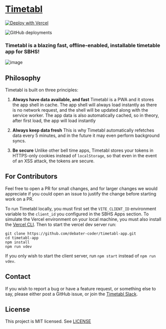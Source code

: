 # [Timetabl](https://www.timetabl.app)

[![Deploy with Vercel](https://vercel.com/button)](https://vercel.com/new/clone?repository-url=https%3A%2F%2Fgithub.com%2Fdebater-coder%2Ftimetabl-app&env=VITE_CLIENT_ID&envDescription=The%20client%20id%20you%20entered%20in%20the%20student%20portal.)

![GitHub deployments](https://img.shields.io/github/deployments/debater-coder/timetabl-app/production?label=vercel&logo=vercel)

### Timetabl is a blazing fast, offline-enabled, installable timetable app for SBHS!

![image](https://user-images.githubusercontent.com/52619668/195273003-55225579-829c-46c4-bd5b-4b37680bb675.png)

## Philosophy

Timetabl is built on three principles:

1. **Always have data available, and fast**
   Timetabl is a PWA and it stores the app shell in cache. The app shell will always load instantly as there is no network request, and the shell will be updated along with the service worker. The app data is also automatically cached, so in theory, after first load, the app will load instantly

2. **Always keep data fresh**
   This is why Timetabl automatically refetches data every 5 minutes, and in the future it may even perform background syncs.

3. **Be secure**
   Unlike other bell time apps, Timetabl stores your tokens in HTTPS-only cookies instead of `localStorage`, so that even in the event of an XSS attack, the tokens are secure.

## For Contributors

Feel free to open a PR for small changes, and for larger changes we would appreciate if you could open an issue to justify the change before starting work on a PR.

To run Timetabl locally, you must first set the `VITE_CLIENT_ID` environment variable to the `client_id` you configured in the SBHS Apps section. To simulate the Vercel environment on your local machine, you must also install the [Vercel CLI](https://vercel.com/docs/cli). Then to start the vercel dev server run:

```
git clone https://github.com/debater-coder/timetabl-app.git
cd timetabl-app
npm install
npm run vdev
```

If you only wish to start the client server, run `npm start` instead of `npm run vdev`.

## Contact

If you wish to report a bug or have a feature request, or something else to say, please either post a GitHub issue, or join the [Timetabl Slack](https://join.slack.com/t/timetabl/shared_invite/zt-1dhr2v791-G0IDTb~kLRXT~0vjmyEtmw).

## License

This project is MIT licensed. See [LICENSE](./LICENSE)
